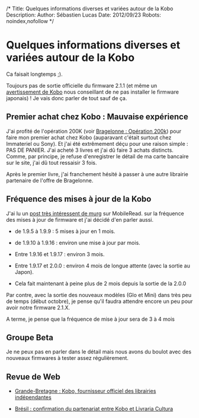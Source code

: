 /*
Title: Quelques informations diverses et variées autour de la Kobo
Description: 
Author: Sébastien Lucas
Date: 2012/09/23
Robots: noindex,nofollow
*/
# Quelques informations diverses et variées autour de la Kobo

Ca faisait longtemps ;).

Toujours pas de sortie officielle du firmware 2.1.1 (et même un [avertissement de Kobo](http://www.mobileread.com/forums/showthread.php?t=190836) nous conseillant de ne pas installer le firmware japonais) ! Je vais donc parler de tout sauf de ça.

## Premier achat chez Kobo : Mauvaise expérience

J'ai profité de l'opération 200K (voir [Bragelonne : Opération 200k](/blog/bragelonne-operation-200k)) pour faire mon premier achat chez Kobo (auparavant c'était surtout chez Immateriel ou Sony). Et j'ai été extrêmement déçu pour une raison simple : PAS DE PANIER. J'ai acheté 3 livres et j'ai dû faire 3 achats distincts. Comme, par principe, je refuse d'enregistrer le détail de ma carte bancaire sur le site, j'ai dû tout ressaisir 3 fois.

Après le premier livre, j'ai franchement hésité à passer à une autre librairie partenaire de l'offre de Bragelonne.
## Fréquence des mises à jour de la Kobo

J'ai lu un [post très intéressent de murg](http://www.mobileread.com/forums/showpost.php?p=2225107&postcount=46) sur MobileRead. sur la fréquence des mises à jour de firmware et j'ai décidé d'en parler aussi.


*	de 1.9.5 à 1.9.9 : 5 mises à jour en 1 mois.

*	de 1.9.10 à 1.9.16 : environ une mise à jour par mois.

*	Entre 1.9.16 et 1.9.17 : environ 3 mois.

*	Entre 1.9.17 et 2.0.0 : environ 4 mois de longue attente (avec la sortie au Japon).

*	Cela fait maintenant à peine plus de 2 mois depuis la sortie de la 2.0.0

Par contre, avec la sortie des nouveaux modèles (Glo et Mini) dans très peu de temps (début octobre), je pense qu'il faudra attendre encore un peu pour avoir notre firmware 2.1.X.

A terme, je pense que la fréquence de mise à jour sera de 3 à 4 mois
## Groupe Beta

Je ne peux pas en parler dans le détail mais nous avons du boulot avec des nouveaux firmwares à tester assez régulièrement.
## Revue de Web

*	[Grande-Bretagne : Kobo, fournisseur officiel des librairies indépendantes](http://www.actualitte.com/acteurs-numeriques/grande-bretagne-kobo-fournisseur-officiel-des-librairies-inde-36837.htm)

*	[Brésil : confirmation du partenariat entre Kobo et Livraria Cultura](http://www.actualitte.com/international/bresil-confirmation-du-partenariat-entre-kobo-et-livraria-cultura-36752.htm)

